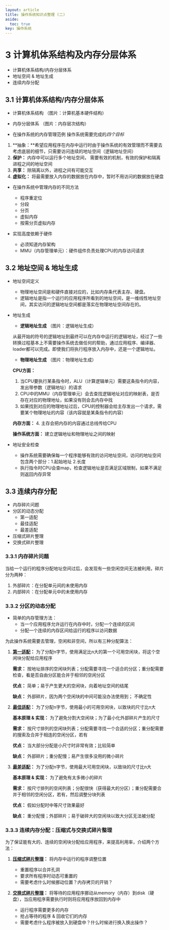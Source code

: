 ```yaml
---
layout: article
title: 操作系统知识点整理 (二)
aside:
  toc: true
key: 操作系统
---
```


# 3 计算机体系结构及内存分层体系
- 计算机体系结构/内存分层体系
- 地址空间 & 地址生成
- 连续内存分配

## 3.1 计算机体系结构/内存分层体系
- 计算机体系结构 （图片：计算机基本硬件结构）

- 内存分层体系
（图片：内存层次结构）

- 在操作系统的内存管理范例
操作系统需要完成的*四个目标*
1. **抽象：**希望应用程序在内存中运行时由于操作系统的有效管理而不需要去考虑底层的细节，只需要访问连续的地址空间（逻辑地址空间）
2. **保护：** 内存中可以运行多个地址空间， 需要有效的机制，有效的保护和隔离进程之间的地址空间
3. **共享：** 除隔离以外，进程之间有可能交互
4. **虚拟化：** 将最需要放入内存的数据放在内存中，暂时不用访问的数据放在硬盘

- 在操作系统中管理内存的不同方法
	- 程序重定位
	- 分段
	- 分页
	- 虚拟内存
	- 按需分页虚拟内存

- 实现高度依赖于硬件
	- 必须知道内存架构
	- MMU（内存管理单元）：硬件组件负责处理CPU的内存访问请求


## 3.2 地址空间 & 地址生成
- 地址空间定义
	- 物理地址空间是和硬件直接对应的，比如内存条代表主存、硬盘。
	- 逻辑地址是指一个运行的应用程序所看到的地址空间，是一维线性地址空间，其实访问的逻辑地址空间都是落实在物理地址空间存在的。


- 地址生成

	- **逻辑地址生成**
	（图片：逻辑地址生成）
	
	从最开始的符号的逻辑地址到最终可以在内存中运行的逻辑地址，经过了一些转换过程基本上不需要操作系统去做任何的帮助，通过应用程序、编译器、loader都可以完成。即使我们将执行程序放入内存中，还是一个逻辑地址。

	- **物理地址生成**
	（图片：物理地址生成）

	**CPU方面：** 
	1. 当CPU要执行某条指令时，ALU（计算逻辑单元）需要这条指令的内容，发出带参数（逻辑地址）的请求 
	2. CPU中的MMU（内存管理单元）会去查找逻辑地址对应的映射表，是否存在对应的物理地址，如果没有则会去内存中找 
	3. 如果找到对应的物理地址过后，CPU的控制器会给主存发出一个请求，需要某个物理地址的内容（该内容就是某条指令的内容）

	**内存方面：** 
	4. 主存会把内存的内容通过总线传给CPU

	**操作系统方面：** 建立逻辑地址和物理地址之间的映射

- 地址安全检查
	
	- 操作系统需要确保每一个程序能够有效的访问地址空间，访问的地址空间包含两个部分：1.起始地址 2.长度	
	- 执行指令时CPU会查map，检查逻辑地址是否满足区域限制，如果不满足则返回内存异常



## 3.3 连续内存分配
- 内存碎片问题
- 分区的动态分配
	- 第一适配
	- 最佳适配
	- 最差适配
- 压缩式碎片整理
- 交换式碎片整理

### 3.3.1 内存碎片问题
当给一个运行的程序分配地址空间过后，会发现有一些空闲空间无法被利用，碎片分为两种：
1. 外部碎片：在分配单元间的未使用内存
2. 内部碎片：在分配单元中的未使用内存

### 3.3.2 分区的动态分配
- 简单的内存管理方法：
	- 当一个应用程序允许运行在内存中时，分配一个连续的区间
	- 分配一个连续的内存区间给运行的程序以访问数据

为此操作系统需要去管理，空闲和非空间，所以有三种分配算法：
1. **<u>第一适配</u>：** 为了分配n字节，使用满足比n大的第一个可用空闲块，将这个空闲块分配给应用程序
	
	**需求：** 按地址排序的空闲块列表；分配需要寻找一个适合的分区；重分配需要检查，看是否自由分区能合并于相邻的空闲分区

	**优点：** 简单；易于产生更大的空闲块，向着地址空间的结尾

	**缺点：** 外部碎片，因为两个空闲块的中间可能没办法使用到； 不确定性


2. **<u>最佳适配</u>：** 为了分配n字节，使用最小的可用空闲块，以致块的尺寸比n大
	
	**基本原理 & 实现：** 为了避免分割大空闲块；为了最小化外部碎片产生的尺寸
	
	**需求：** 按尺寸排列的空闲块列表；分配需要寻找一个合适的分区；重分配需要的搜索及合并于相连的空闲分区，若有
	
	**优点：** 当大部分分配是小尺寸时非常有效；比较简单
	
	**缺点：** 外部碎片；重分配慢；易产生很多没用的微小碎片


3. **<u>最差适配</u>：** 为了分配n字节，使用最大可用空闲块，以致块的尺寸比n大
	
	**基本原理 & 实现：** 为了避免有太多微小的碎片

	**需求：** 按尺寸排列的空闲列表；分配很快（获得最大的分区）；重分配需要合并于相邻的空闲分区，若有，然后调整分块列表

	**优点：** 假如分配时中等尺寸效果最好

	**缺点：** 重分配慢；外部碎片；易于破碎大的空闲块以致大分区无法被分配

### 3.3.3 连续内存分配：压缩式与交换式碎片整理
为了保证能有大的、连续的空闲块分配给应用程序，来提高利用率，介绍两个方法：
1. **<u>压缩式碎片整理</u>：** 将内存中运行的程序调整位置
	- 重置程序以合并孔洞
	- 要求所有程序时动态可重置的
	- 需要考虑什么时候挪动位置？内存拷贝的开销？

2. **<u>交换式碎片整理</u>：** 将等待的应用程序挪动从memory（内存）到disk（硬盘），当应用程序需要执行时则将应用程序放回到内存中
	- 运行程序需要更多的内存
	- 抢占等待的程序 & 回收它们的内存
	- 需要考虑什么程序被放入到硬盘中？什么时候进行换入换出操作？


